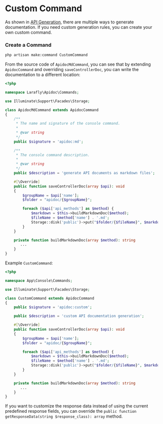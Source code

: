 # Custom Command

As shown in [API Generation](/guide/basic/generate.html), there are multiple ways to generate documentation. If you need custom generation rules, you can create your own custom command.

### Create a Command

```sh
php artisan make:command CustomCommand
```

From the source code of `ApidocMdCommand`, you can see that by extending `ApidocCommand` and overriding `saveControllerDoc`, you can write the documentation to a different location:

```php
<?php

namespace Larafly\Apidoc\Commands;

use Illuminate\Support\Facades\Storage;

class ApidocMdCommand extends ApidocCommand
{
    /**
     * The name and signature of the console command.
     *
     * @var string
     */
    public $signature = 'apidoc:md';

    /**
     * The console command description.
     *
     * @var string
     */
    public $description = 'generate API documents as markdown files';

    #[\Override]
    public function saveControllerDoc(array $api): void
    {
        $groupName = $api['name'];
        $folder = "apidoc/{$groupName}";

        foreach ($api['api_methods'] as $method) {
            $markdown = $this->buildMarkdownDoc($method);
            $fileName = $method['name'] . '.md';
            Storage::disk('public')->put("$folder/{$fileName}", $markdown);
        }
    }

    private function buildMarkdownDoc(array $method): string
       ...
    }
}
```

Example `CustomCommand`:

```php
<?php

namespace App\Console\Commands;

use Illuminate\Support\Facades\Storage;

class CustomCommand extends ApidocCommand
{
    public $signature = 'apidoc:custom';

    public $description = 'custom API documentation generation';

    #[\Override]
    public function saveControllerDoc(array $api): void
    {
        $groupName = $api['name'];
        $folder = "apidoc/{$groupName}";

        foreach ($api['api_methods'] as $method) {
            $markdown = $this->buildMarkdownDoc($method);
            $fileName = $method['name'] . '.md';
            Storage::disk('public')->put("$folder/{$fileName}", $markdown);
        }
    }

    private function buildMarkdownDoc(array $method): string
       ...
    }
}
```

If you want to customize the response data instead of using the current predefined response fields, you can override the `public function getResponseData(string $response_class): array` method.
